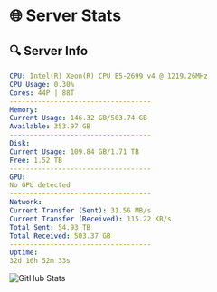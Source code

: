 # 🌐 Server Stats
## 🔍 Server Info
```yaml
CPU: Intel(R) Xeon(R) CPU E5-2699 v4 @ 1219.26MHz
CPU Usage: 0.30%
Cores: 44P | 88T
-----------------------------------
Memory:
Current Usage: 146.32 GB/503.74 GB
Available: 353.97 GB
-----------------------------------
Disk:
Current Usage: 109.84 GB/1.71 TB
Free: 1.52 TB
-----------------------------------
GPU:
No GPU detected
-----------------------------------
Network:
Current Transfer (Sent): 31.56 MB/s
Current Transfer (Received): 115.22 KB/s
Total Sent: 54.93 TB
Total Received: 503.37 GB
-----------------------------------
Uptime:
32d 16h 52m 33s
```
![GitHub Stats](https://img.shields.io/badge/Updated-2025-04-09_14:15:22-blue)